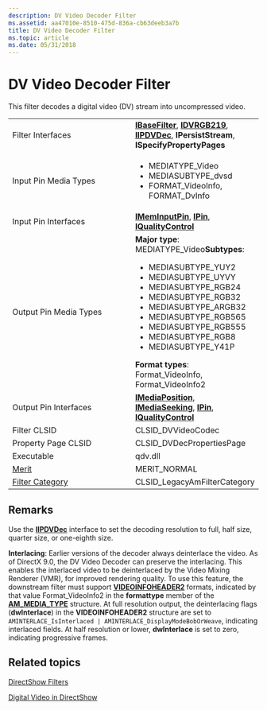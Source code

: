 ```yaml
---
description: DV Video Decoder Filter
ms.assetid: aa47010e-8510-475d-836a-cb63deeb3a7b
title: DV Video Decoder Filter
ms.topic: article
ms.date: 05/31/2018
---
```


# DV Video Decoder Filter

This filter decodes a digital video (DV) stream into uncompressed video.



<table>
<colgroup>
<col style="width: 50%" />
<col style="width: 50%" />
</colgroup>
<tbody>
<tr class="odd">
<td>Filter Interfaces</td>
<td><a href="/windows/desktop/api/Strmif/nn-strmif-ibasefilter"><strong>IBaseFilter</strong></a>, <a href="/windows/desktop/api/Strmif/nn-strmif-idvrgb219"><strong>IDVRGB219</strong></a>, <a href="/windows/desktop/api/Strmif/nn-strmif-iipdvdec"><strong>IIPDVDec</strong></a>, <strong>IPersistStream</strong>, <strong>ISpecifyPropertyPages</strong></td>
</tr>
<tr class="even">
<td>Input Pin Media Types</td>
<td><ul>
<li>MEDIATYPE_Video</li>
<li>MEDIASUBTYPE_dvsd</li>
<li>FORMAT_VideoInfo, FORMAT_DvInfo</li>
</ul></td>
</tr>
<tr class="odd">
<td>Input Pin Interfaces</td>
<td><a href="/windows/desktop/api/Strmif/nn-strmif-imeminputpin"><strong>IMemInputPin</strong></a>, <a href="/windows/desktop/api/Strmif/nn-strmif-ipin"><strong>IPin</strong></a>, <a href="/windows/desktop/api/Strmif/nn-strmif-iqualitycontrol"><strong>IQualityControl</strong></a></td>
</tr>
<tr class="even">
<td>Output Pin Media Types</td>
<td><strong>Major type</strong>: MEDIATYPE_Video<strong>Subtypes</strong>:<br/>
<ul>
<li>MEDIASUBTYPE_YUY2</li>
<li>MEDIASUBTYPE_UYVY</li>
<li>MEDIASUBTYPE_RGB24</li>
<li>MEDIASUBTYPE_RGB32</li>
<li>MEDIASUBTYPE_ARGB32</li>
<li>MEDIASUBTYPE_RGB565</li>
<li>MEDIASUBTYPE_RGB555</li>
<li>MEDIASUBTYPE_RGB8</li>
<li>MEDIASUBTYPE_Y41P</li>
</ul>
<strong>Format types</strong>:<br/> Format_VideoInfo, Format_VideoInfo2<br/></td>
</tr>
<tr class="odd">
<td>Output Pin Interfaces</td>
<td><a href="/windows/desktop/api/Control/nn-control-imediaposition"><strong>IMediaPosition</strong></a>, <a href="/windows/desktop/api/Strmif/nn-strmif-imediaseeking"><strong>IMediaSeeking</strong></a>, <a href="/windows/desktop/api/Strmif/nn-strmif-ipin"><strong>IPin</strong></a>, <a href="/windows/desktop/api/Strmif/nn-strmif-iqualitycontrol"><strong>IQualityControl</strong></a></td>
</tr>
<tr class="even">
<td>Filter CLSID</td>
<td>CLSID_DVVideoCodec</td>
</tr>
<tr class="odd">
<td>Property Page CLSID</td>
<td>CLSID_DVDecPropertiesPage</td>
</tr>
<tr class="even">
<td>Executable</td>
<td>qdv.dll</td>
</tr>
<tr class="odd">
<td><a href="merit.md">Merit</a></td>
<td>MERIT_NORMAL</td>
</tr>
<tr class="even">
<td><a href="filter-categories.md">Filter Category</a></td>
<td>CLSID_LegacyAmFilterCategory</td>
</tr>
</tbody>
</table>



 

## Remarks

Use the [**IIPDVDec**](/windows/desktop/api/Strmif/nn-strmif-iipdvdec) interface to set the decoding resolution to full, half size, quarter size, or one-eighth size.

**Interlacing**: Earlier versions of the decoder always deinterlace the video. As of DirectX 9.0, the DV Video Decoder can preserve the interlacing. This enables the interlaced video to be deinterlaced by the Video Mixing Renderer (VMR), for improved rendering quality. To use this feature, the downstream filter must support [**VIDEOINFOHEADER2**](/previous-versions/windows/desktop/api/dvdmedia/ns-dvdmedia-videoinfoheader2) formats, indicated by that value Format\_VideoInfo2 in the **formattype** member of the [**AM\_MEDIA\_TYPE**](/windows/win32/api/strmif/ns-strmif-am_media_type) structure. At full resolution output, the deinterlacing flags (**dwInterlace**) in the **VIDEOINFOHEADER2** structure are set to `AMINTERLACE_IsInterlaced | AMINTERLACE_DisplayModeBobOrWeave`, indicating interlaced fields. At half resolution or lower, **dwInterlace** is set to zero, indicating progressive frames.

## Related topics

<dl> <dt>

[DirectShow Filters](directshow-filters.md)
</dt> <dt>

[Digital Video in DirectShow](digital-video-in-directshow.md)
</dt> </dl>

 

 




